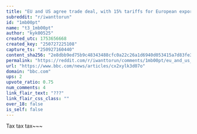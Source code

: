 ```yaml
---
title: "EU and US agree trade deal, with 15% tariffs for European exports to America"
subreddit: "r/iwanttorun"
id: "1mb00pt"
name: "t3_1mb00pt"
author: "kyk00525"
created_utc: 1753656668
created_key: "250727225108"
capture_ts: "250927160440"
content_sha256: "2e8dbb9ed75b9c48343488cfc0a22c26a1d6940d053415a7d83fe30eec746b26"
permalink: "https://reddit.com/r/iwanttorun/comments/1mb00pt/eu_and_us_agree_trade_deal_with_15_tariffs_for/"
url: "https://www.bbc.com/news/articles/cx2xylk3d07o"
domain: "bbc.com"
ups: 2
upvote_ratio: 0.75
num_comments: 4
link_flair_text: "???"
link_flair_css_class: ""
over_18: false
is_self: false
---
```


Tax tax tax\~\~~
